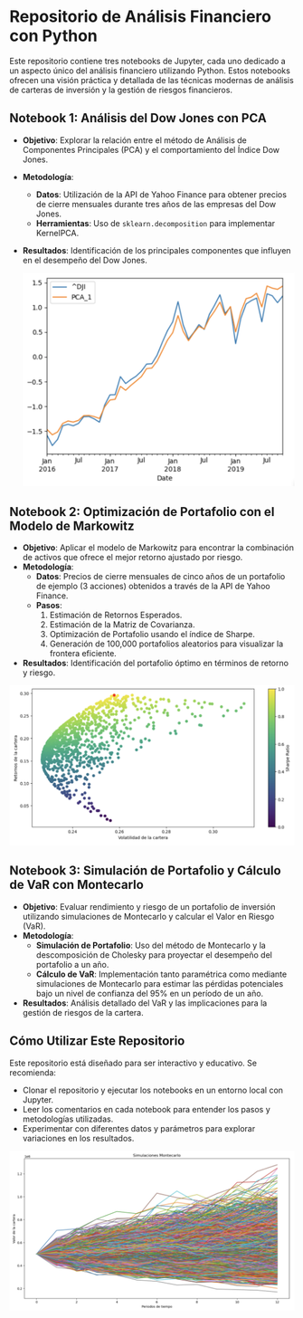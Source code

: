 # Repositorio de Análisis Financiero con Python

Este repositorio contiene tres notebooks de Jupyter, cada uno dedicado a un aspecto único del análisis financiero utilizando Python. Estos notebooks ofrecen una visión práctica y detallada de las técnicas modernas de análisis de carteras de inversión y la gestión de riesgos financieros.

## Notebook 1: Análisis del Dow Jones con PCA

- **Objetivo**: Explorar la relación entre el método de Análisis de Componentes Principales (PCA) y el comportamiento del Índice Dow Jones.
- **Metodología**:
  - **Datos**: Utilización de la API de Yahoo Finance para obtener precios de cierre mensuales durante tres años de las empresas del Dow Jones.
  - **Herramientas**: Uso de `sklearn.decomposition` para implementar KernelPCA.
- **Resultados**: Identificación de los principales componentes que influyen en el desempeño del Dow Jones.

  ![](PCA.png)

## Notebook 2: Optimización de Portafolio con el Modelo de Markowitz

- **Objetivo**: Aplicar el modelo de Markowitz para encontrar la combinación de activos que ofrece el mejor retorno ajustado por riesgo.
- **Metodología**:
  - **Datos**: Precios de cierre mensuales de cinco años de un portafolio de ejemplo (3 acciones) obtenidos a través de la API de Yahoo Finance.
  - **Pasos**:
    1. Estimación de Retornos Esperados.
    2. Estimación de la Matriz de Covarianza.
    3. Optimización de Portafolio usando el índice de Sharpe.
    4. Generación de 100,000 portafolios aleatorios para visualizar la frontera eficiente.
- **Resultados**: Identificación del portafolio óptimo en términos de retorno y riesgo.

 ![](sharpe.png)

## Notebook 3: Simulación de Portafolio y Cálculo de VaR con Montecarlo

- **Objetivo**: Evaluar rendimiento y riesgo de un portafolio de inversión utilizando simulaciones de Montecarlo y calcular el Valor en Riesgo (VaR).
- **Metodología**:
  - **Simulación de Portafolio**: Uso del método de Montecarlo y la descomposición de Cholesky para proyectar el desempeño del portafolio a un año.
  - **Cálculo de VaR**: Implementación tanto paramétrica como mediante simulaciones de Montecarlo para estimar las pérdidas potenciales bajo un nivel de confianza del 95% en un período de un año.
- **Resultados**: Análisis detallado del VaR y las implicaciones para la gestión de riesgos de la cartera.

## Cómo Utilizar Este Repositorio

Este repositorio está diseñado para ser interactivo y educativo. Se recomienda:

- Clonar el repositorio y ejecutar los notebooks en un entorno local con Jupyter.
- Leer los comentarios en cada notebook para entender los pasos y metodologías utilizadas.
- Experimentar con diferentes datos y parámetros para explorar variaciones en los resultados.

 ![](montecarlo.png)
